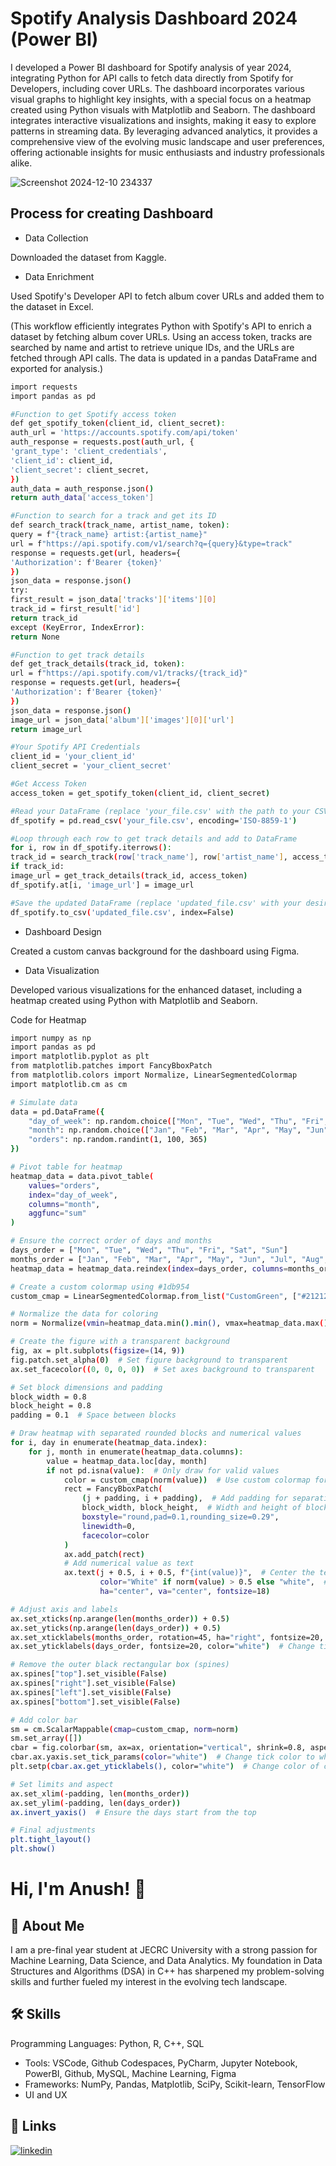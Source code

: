
# Spotify Analysis Dashboard 2024 (Power BI)

I developed a Power BI dashboard for Spotify analysis of year 2024, integrating Python for API calls to fetch data directly from Spotify for Developers, including cover URLs. The dashboard incorporates various visual graphs to highlight key insights, with a special focus on a heatmap created using Python visuals with Matplotlib and Seaborn. 
The dashboard integrates interactive visualizations and insights, making it easy to explore patterns in streaming data. By leveraging advanced analytics, it provides a comprehensive view of the evolving music landscape and user preferences, offering actionable insights for music enthusiasts and industry professionals alike.

![Screenshot 2024-12-10 234337](https://github.com/user-attachments/assets/5dfa2c28-427f-4da2-b1ee-e765a16c0405)





## Process for creating Dashboard
- Data Collection

 Downloaded the dataset from Kaggle.

 
- Data Enrichment

 Used Spotify's Developer API to fetch album cover URLs and added them to the dataset in Excel.
 
(This workflow efficiently integrates Python with Spotify's API to enrich a dataset by fetching album cover URLs. Using an access token, tracks are searched by name and artist to retrieve unique IDs, and the URLs are fetched through API calls. The data is updated in a pandas DataFrame and exported for analysis.)

```bash
import requests
import pandas as pd

#Function to get Spotify access token
def get_spotify_token(client_id, client_secret):
auth_url = 'https://accounts.spotify.com/api/token'
auth_response = requests.post(auth_url, {
'grant_type': 'client_credentials',
'client_id': client_id,
'client_secret': client_secret,
})
auth_data = auth_response.json()
return auth_data['access_token']

#Function to search for a track and get its ID
def search_track(track_name, artist_name, token):
query = f"{track_name} artist:{artist_name}"
url = f"https://api.spotify.com/v1/search?q={query}&type=track"
response = requests.get(url, headers={
'Authorization': f'Bearer {token}'
})
json_data = response.json()
try:
first_result = json_data['tracks']['items'][0]
track_id = first_result['id']
return track_id
except (KeyError, IndexError):
return None

#Function to get track details
def get_track_details(track_id, token):
url = f"https://api.spotify.com/v1/tracks/{track_id}"
response = requests.get(url, headers={
'Authorization': f'Bearer {token}'
})
json_data = response.json()
image_url = json_data['album']['images'][0]['url']
return image_url

#Your Spotify API Credentials
client_id = 'your_client_id'
client_secret = 'your_client_secret'

#Get Access Token
access_token = get_spotify_token(client_id, client_secret)

#Read your DataFrame (replace 'your_file.csv' with the path to your CSV file)
df_spotify = pd.read_csv('your_file.csv', encoding='ISO-8859-1')

#Loop through each row to get track details and add to DataFrame
for i, row in df_spotify.iterrows():
track_id = search_track(row['track_name'], row['artist_name'], access_token)
if track_id:
image_url = get_track_details(track_id, access_token)
df_spotify.at[i, 'image_url'] = image_url

#Save the updated DataFrame (replace 'updated_file.csv' with your desired output file name)
df_spotify.to_csv('updated_file.csv', index=False)
```
    


- Dashboard Design

 Created a custom canvas background for the dashboard using Figma.

- Data Visualization

 Developed various visualizations for the enhanced dataset, including a heatmap created using Python with Matplotlib and Seaborn.

 Code for Heatmap

```bash
import numpy as np
import pandas as pd
import matplotlib.pyplot as plt
from matplotlib.patches import FancyBboxPatch
from matplotlib.colors import Normalize, LinearSegmentedColormap
import matplotlib.cm as cm

# Simulate data
data = pd.DataFrame({
    "day_of_week": np.random.choice(["Mon", "Tue", "Wed", "Thu", "Fri", "Sat", "Sun"], 365),
    "month": np.random.choice(["Jan", "Feb", "Mar", "Apr", "May", "Jun", "Jul", "Aug", "Sep", "Oct", "Nov", "Dec"], 365),
    "orders": np.random.randint(1, 100, 365)
})

# Pivot table for heatmap
heatmap_data = data.pivot_table(
    values="orders",
    index="day_of_week",
    columns="month",
    aggfunc="sum"
)

# Ensure the correct order of days and months
days_order = ["Mon", "Tue", "Wed", "Thu", "Fri", "Sat", "Sun"]
months_order = ["Jan", "Feb", "Mar", "Apr", "May", "Jun", "Jul", "Aug", "Sep", "Oct", "Nov", "Dec"]
heatmap_data = heatmap_data.reindex(index=days_order, columns=months_order)

# Create a custom colormap using #1db954
custom_cmap = LinearSegmentedColormap.from_list("CustomGreen", ["#212121", "#1db954"])

# Normalize the data for coloring
norm = Normalize(vmin=heatmap_data.min().min(), vmax=heatmap_data.max().max())

# Create the figure with a transparent background
fig, ax = plt.subplots(figsize=(14, 9))
fig.patch.set_alpha(0)  # Set figure background to transparent
ax.set_facecolor((0, 0, 0, 0))  # Set axes background to transparent

# Set block dimensions and padding
block_width = 0.8
block_height = 0.8
padding = 0.1  # Space between blocks

# Draw heatmap with separated rounded blocks and numerical values
for i, day in enumerate(heatmap_data.index):
    for j, month in enumerate(heatmap_data.columns):
        value = heatmap_data.loc[day, month]
        if not pd.isna(value):  # Only draw for valid values
            color = custom_cmap(norm(value))  # Use custom colormap for valid values
            rect = FancyBboxPatch(
                (j + padding, i + padding),  # Add padding for separation
                block_width, block_height,  # Width and height of blocks
                boxstyle="round,pad=0.1,rounding_size=0.29",
                linewidth=0,
                facecolor=color
            )
            ax.add_patch(rect)
            # Add numerical value as text
            ax.text(j + 0.5, i + 0.5, f"{int(value)}",  # Center the text
                    color="White" if norm(value) > 0.5 else "white",  # Adjust text color for visibility
                    ha="center", va="center", fontsize=18)

# Adjust axis and labels
ax.set_xticks(np.arange(len(months_order)) + 0.5)
ax.set_yticks(np.arange(len(days_order)) + 0.5)
ax.set_xticklabels(months_order, rotation=45, ha="right", fontsize=20, color="white")  # Change tick labels to white
ax.set_yticklabels(days_order, fontsize=20, color="white")  # Change tick labels to white

# Remove the outer black rectangular box (spines)
ax.spines["top"].set_visible(False)
ax.spines["right"].set_visible(False)
ax.spines["left"].set_visible(False)
ax.spines["bottom"].set_visible(False)

# Add color bar
sm = cm.ScalarMappable(cmap=custom_cmap, norm=norm)
sm.set_array([])
cbar = fig.colorbar(sm, ax=ax, orientation="vertical", shrink=0.8, aspect=30)
cbar.ax.yaxis.set_tick_params(color="white")  # Change tick color to white
plt.setp(cbar.ax.get_yticklabels(), color="white")  # Change color of color bar tick labels

# Set limits and aspect
ax.set_xlim(-padding, len(months_order))
ax.set_ylim(-padding, len(days_order))
ax.invert_yaxis()  # Ensure the days start from the top

# Final adjustments
plt.tight_layout()
plt.show()

```
    


 # Hi, I'm Anush! 👋

 

## 🚀 About Me
I am a pre-final year student at JECRC University with a strong passion for Machine Learning, Data Science, and Data Analytics. My foundation in Data Structures and Algorithms (DSA) in C++ has sharpened my problem-solving skills and further fueled my interest in the evolving tech landscape.

 
## 🛠 Skills
Programming Languages: Python, R, C++, SQL
- Tools: VSCode, Github Codespaces, PyCharm, Jupyter Notebook, PowerBI, Github, MySQL, Machine Learning, Figma
- Frameworks: NumPy, Pandas, Matplotlib, SciPy, Scikit-learn, TensorFlow
- UI and UX 



## 🔗 Links

[![linkedin](https://img.shields.io/badge/linkedin-0A66C2?style=for-the-badge&logo=linkedin&logoColor=white)](https://www.linkedin.com/in/anush-sharma13//)








